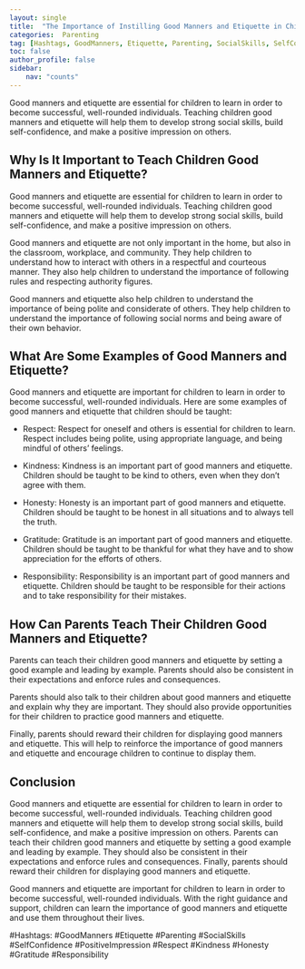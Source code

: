 ```yaml
---
layout: single
title:  "The Importance of Instilling Good Manners and Etiquette in Children"
categories:  Parenting
tag: [Hashtags, GoodManners, Etiquette, Parenting, SocialSkills, SelfConfidence, PositiveImpression, Respect, Kindness, Honesty, Gratitude, Responsibility, ]
toc: false
author_profile: false
sidebar:
    nav: "counts"
---
```

    
Good manners and etiquette are essential for children to learn in order to become successful, well-rounded individuals. Teaching children good manners and etiquette will help them to develop strong social skills, build self-confidence, and make a positive impression on others.

## Why Is It Important to Teach Children Good Manners and Etiquette?

Good manners and etiquette are essential for children to learn in order to become successful, well-rounded individuals. Teaching children good manners and etiquette will help them to develop strong social skills, build self-confidence, and make a positive impression on others.

Good manners and etiquette are not only important in the home, but also in the classroom, workplace, and community. They help children to understand how to interact with others in a respectful and courteous manner. They also help children to understand the importance of following rules and respecting authority figures.

Good manners and etiquette also help children to understand the importance of being polite and considerate of others. They help children to understand the importance of following social norms and being aware of their own behavior.

## What Are Some Examples of Good Manners and Etiquette?

Good manners and etiquette are important for children to learn in order to become successful, well-rounded individuals. Here are some examples of good manners and etiquette that children should be taught:

- Respect: Respect for oneself and others is essential for children to learn. Respect includes being polite, using appropriate language, and being mindful of others’ feelings.

- Kindness: Kindness is an important part of good manners and etiquette. Children should be taught to be kind to others, even when they don’t agree with them.

- Honesty: Honesty is an important part of good manners and etiquette. Children should be taught to be honest in all situations and to always tell the truth.

- Gratitude: Gratitude is an important part of good manners and etiquette. Children should be taught to be thankful for what they have and to show appreciation for the efforts of others.

- Responsibility: Responsibility is an important part of good manners and etiquette. Children should be taught to be responsible for their actions and to take responsibility for their mistakes.

## How Can Parents Teach Their Children Good Manners and Etiquette?

Parents can teach their children good manners and etiquette by setting a good example and leading by example. Parents should also be consistent in their expectations and enforce rules and consequences.

Parents should also talk to their children about good manners and etiquette and explain why they are important. They should also provide opportunities for their children to practice good manners and etiquette.

Finally, parents should reward their children for displaying good manners and etiquette. This will help to reinforce the importance of good manners and etiquette and encourage children to continue to display them.

## Conclusion

Good manners and etiquette are essential for children to learn in order to become successful, well-rounded individuals. Teaching children good manners and etiquette will help them to develop strong social skills, build self-confidence, and make a positive impression on others. Parents can teach their children good manners and etiquette by setting a good example and leading by example. They should also be consistent in their expectations and enforce rules and consequences. Finally, parents should reward their children for displaying good manners and etiquette.

Good manners and etiquette are important for children to learn in order to become successful, well-rounded individuals. With the right guidance and support, children can learn the importance of good manners and etiquette and use them throughout their lives.

#Hashtags:
#GoodManners #Etiquette #Parenting #SocialSkills #SelfConfidence #PositiveImpression #Respect #Kindness #Honesty #Gratitude #Responsibility